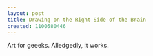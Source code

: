 ```yaml
---
layout: post
title: Drawing on the Right Side of the Brain
created: 1100580446
---
```

Art for geeeks.  Alledgedly, it works.

